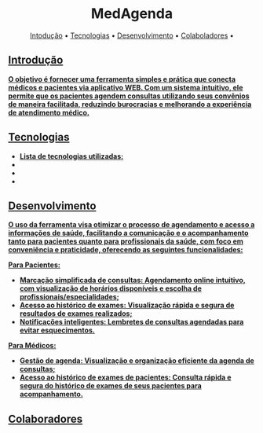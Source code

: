 <h1 align="center" style="font-weight: bold;">MedAgenda</h1>

<p align="center">
 <a href="#introdução">Intodução</a> • 
 <a href="#tecnologia">Tecnologias</a> • 
  <a href="#desenvolvimento">Desenvolvimento</a> •
 <a href="#colab">Colaboladores</a> •
 <a href="#</a>
</p>

<p align="center">
    <b>
</p>

<h2 id="Introdução"> Introdução</h2>

O objetivo é fornecer uma ferramenta simples e prática que conecta médicos e pacientes via aplicativo WEB. Com um sistema intuitivo, ele permite que os pacientes agendem consultas utilizando seus convênios de maneira facilitada, reduzindo burocracias e melhorando a experiência de atendimento médico. 

<h2 id="Tecnologias"> Tecnologias</h2>

- Lista de tecnologias utilizadas:
- 
- 
- 



<h2 id="Desenvolvimento"> Desenvolvimento</h2>

O uso da ferramenta visa otimizar o processo de agendamento e acesso a informações de saúde, facilitando a comunicação e o acompanhamento tanto para pacientes quanto para profissionais da saúde, com foco em conveniência e praticidade, oferecendo as seguintes funcionalidades:

Para Pacientes:

- Marcação simplificada de consultas: Agendamento online intuitivo, com visualização de horários disponíveis e escolha de profissionais/especialidades;
- Acesso ao histórico de exames: Visualização rápida e segura de resultados de exames realizados;
- Notificações inteligentes: Lembretes de consultas agendadas para evitar esquecimentos.

Para Médicos:

- Gestão de agenda: Visualização e organização eficiente da agenda de consultas;
- Acesso ao histórico de exames de pacientes: Consulta rápida e segura do histórico de exames de seus pacientes para acompanhamento.
  

<h2 id="colab"> Colaboradores</h2>
